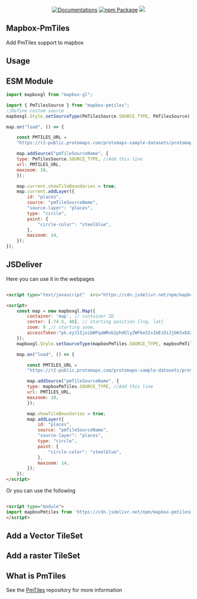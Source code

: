 

<div align="center">


[![Documentations](https://github.com/am2222/mapbox-pmtiles/actions/workflows/pages/pages-build-deployment/badge.svg)](https://github.com/am2222/mapbox-pmtiles/actions/workflows/pages/pages-build-deployment) [![npm Package](https://github.com/am2222/mapbox-pmtiles/actions/workflows/build.yml/badge.svg)](https://www.npmjs.com/package/mapbox-pmtiles?activeTab=readme) [![](https://data.jsdelivr.com/v1/package/npm/mapbox-pmtiles/badge)](https://www.jsdelivr.com/package/npm/mapbox-pmtiles)


</div>

## Mapbox-PmTiles
Add PmTiles support to mapbox





## Usage

## ESM Module

```js
import mapboxgl from "mapbox-gl";

import { PmTilesSource } from "mapbox-pmtiles";
//Define custom source
mapboxgl.Style.setSourceType(PmTilesSource.SOURCE_TYPE, PmTilesSource);

map.on("load", () => {

    const PMTILES_URL =
    "https://r2-public.protomaps.com/protomaps-sample-datasets/protomaps-basemap-opensource-20230408.pmtiles";

    map.addSource("pmTileSourceName", {
    type: PmTilesSource.SOURCE_TYPE, //Add this line
    url: PMTILES_URL,
    maxzoom: 10,
    });

    map.current.showTileBoundaries = true;
    map.current.addLayer({
        id: "places",
        source: "pmTileSourceName",
        "source-layer": "places",
        type: "circle",
        paint: {
            "circle-color": "steelblue",
        },
        maxzoom: 14,
    });
});

```

## JSDeliver

Here you can use it in the webpages

```html

<script type="text/javascript"  src="https://cdn.jsdelivr.net/npm/mapbox-pmtiles@1/dist/mapbox-pmtiles.umd.min.js"></script>

<script>
    const map = new mapboxgl.Map({
        container: 'map', // container ID
        center: [-74.5, 40], // starting position [lng, lat]
        zoom: 9 ,// starting zoom,
        accessToken:"pk.eyJ1IjoibWFqaWRob2phdGlyZWFkeSIsImEiOiJjbHJxbXZvZDEwMDJhMmtuMmx6NHEwYTV2In0.eLlTQdMMrimVg9NxacXFmg"
    });
    mapboxgl.Style.setSourceType(mapboxPmTiles.SOURCE_TYPE, mapboxPmTiles.PmTilesSource);

    map.on("load", () => {

        const PMTILES_URL =
        "https://r2-public.protomaps.com/protomaps-sample-datasets/protomaps-basemap-opensource-20230408.pmtiles";

        map.addSource("pmTileSourceName", {
        type: mapboxPmTiles.SOURCE_TYPE, //Add this line
        url: PMTILES_URL,
        maxzoom: 10,
        });

        map.showTileBoundaries = true;
        map.addLayer({
            id: "places",
            source: "pmTileSourceName",
            "source-layer": "places",
            type: "circle",
            paint: {
                "circle-color": "steelblue",
            },
            maxzoom: 14,
        });
    });
</script>

```

Or you can use the following


```html

<script type="module">
import mapboxPmtiles from 'https://cdn.jsdelivr.net/npm/mapbox-pmtiles@1.0.29/+esm'
</script>

```

## Add a Vector TileSet



## Add a raster TileSet



## What is PmTiles
See the [PmTiles](https://docs.protomaps.com/pmtiles/) repository for more information 


